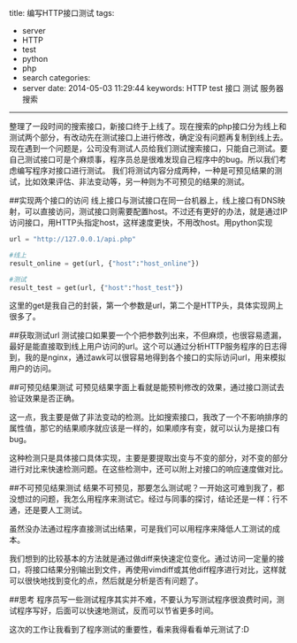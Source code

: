 title: 编写HTTP接口测试
tags:
  - server
  - HTTP
  - test
  - python
  - php
  - search
categories:
  - server
date: 2014-05-03 11:29:44
keywords: HTTP test 接口 测试 服务器 搜索

-----

整理了一段时间的搜索接口，新接口终于上线了。现在搜索的php接口分为线上和测试两个部分，有改动先在测试接口上进行修改，确定没有问题再复制到线上去。  
现在遇到一个问题是，公司没有测试人员给我们测试搜索接口，只能自己测试。要自己测试接口可是个麻烦事，程序员总是很难发现自己程序中的bug。所以我们考虑编写程序对接口进行测试。
我们将测试内容分成两种，一种是可预见结果的测试，比如效果评估、非法变动等，另一种则为不可预见的结果的测试。

<!-- more -->
##实现两个接口的访问
线上接口与测试接口在同一台机器上，线上接口有DNS映射，可以直接访问，测试接口则需要配置host。不过还有更好的办法，就是通过IP访问接口，用HTTP头指定host，这样速度更快，不用改host。用python实现
```python
url = "http://127.0.0.1/api.php"

#线上
result_online = get(url, {"host":"host_online"})

#测试
result_test = get(url, {"host":"host_test"})
```
这里的get是我自己的封装，第一个参数是url，第二个是HTTP头，具体实现网上很多了。

##获取测试url
测试接口如果要一个个把参数列出来，不但麻烦，也很容易遗漏，最好是能直接取到线上用户访问的url。这个可以通过分析HTTP服务程序的日志得到，我的是nginx，通过awk可以很容易地得到各个接口的实际访问url，用来模拟用户的访问。

##可预见结果测试
可预见结果字面上看就是能预判修改的效果，通过接口测试去验证效果是否正确。

这一点，我主要是做了非法变动的检测。比如搜索接口，我改了一个不影响排序的属性值，那它的结果顺序就应该是一样的，如果顺序有变，就可以认为是接口有bug。

这种检测只是具体接口具体实现，主要是要提取出变与不变的部分，对不变的部分进行对比来快速检测问题。在这些检测中，还可以附上对接口的响应速度做对比。

##不可预见结果测试
结果不可预见，那要怎么测试呢？一开始这可难到我了，都没想过的问题，我怎么用程序来测试它。经过与同事的探讨，结论还是一样：行不通，还是要人工测试。

虽然没办法通过程序直接测试出结果，可是我们可以用程序来降低人工测试的成本。

我们想到的比较基本的方法就是通过做diff来快速定位变化。通过访问一定量的接口，将接口结果分别输出到文件，再使用vimdiff或其他diff程序进行对比，这样就可以很快地找到变化的点，然后就是分析是否有问题了。

##思考
程序员写一些测试程序其实并不难，不要认为写测试程序很浪费时间，测试程序写好，后面可以快速地测试，反而可以节省更多时间。

这次的工作让我看到了程序测试的重要性，看来我得看看单元测试了:D







